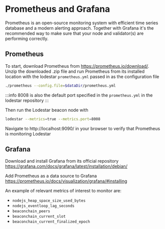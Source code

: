 # Prometheus and Grafana

Prometheus is an open-source monitoring system with efficient time series database and a modern alerting approach. Together with Grafana it's the recommended way to make sure that your node and validator(s) are performing correctly.

## Prometheus

To start, download Prometheus from https://prometheus.io/download/.
Unzip the downloaded .zip file and run Prometheus from its installed location with the lodestar `prometheus.yml` passed in as the configuration file

```sh
./prometheus --config.file=$dataDir/prometheus.yml
```

:::info
8008 is also the default port specified in the `prometheus.yml` in the lodestar repository
:::

Then run the Lodestar beacon node with

```sh
lodestar --metrics=true --metrics.port=8008
```

Navigate to http://localhost:9090/ in your browser to verify that Prometheus is monitoring Lodestar

## Grafana

Download and install Grafana from its official repository https://grafana.com/docs/grafana/latest/installation/debian/

Add Prometheus as a data source to Grafana https://prometheus.io/docs/visualization/grafana/#installing

An example of relevant metrics of interest to monitor are:

- `nodejs_heap_space_size_used_bytes`
- `nodejs_eventloop_lag_seconds`
- `beaconchain_peers`
- `beaconchain_current_slot`
- `beaconchain_current_finalized_epoch`
